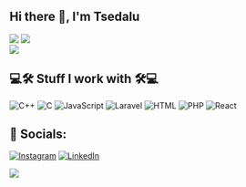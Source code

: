 ## Hi there 👋, I'm Tsedalu

<div class="container">
    <div class="stats-container">
        <img src="https://github-readme-stats.vercel.app/api?username=TsedexAshu08&show_icons=true&theme=github_dark&&rank_icon=github" class="stats-image">
        <img src="https://github-readme-stats.vercel.app/api/top-langs/?username=TsedexAshu08&langs_count=10&layout=compact&&theme=github_dark" class="stats-image">
    </div>
    <img src="https://streak-stats.demolab.com?user=Tsedexashu08&theme=highcontrast&border_radius=5" class="streak-stats">
    
<h2>💻🛠️ Stuff I work with 🛠️💻</h2>
    <div class="tools-container">
        <img src="https://cdn.worldvectorlogo.com/logos/c--4.svg" alt="C++" class="tool-icon">
        <img src="https://cdn.worldvectorlogo.com/logos/c.svg" alt="C" class="tool-icon">
        <img src="https://cdn.worldvectorlogo.com/logos/javascript-1.svg" alt="JavaScript" class="tool-icon">
        <img src="https://cdn.worldvectorlogo.com/logos/laravel-2.svg" alt="Laravel" class="tool-icon">
        <img src="https://cdn.worldvectorlogo.com/logos/html-1.svg" alt="HTML" class="tool-icon">
        <img src="https://upload.wikimedia.org/wikipedia/commons/thumb/2/27/PHP-logo.svg/1067px-PHP-logo.svg.png?20180502235434" alt="PHP" class="tool-icon">
        <img src="https://cdn.worldvectorlogo.com/logos/react-2.svg" alt="React" class="tool-icon">
    </div>
    
 ## 📱 Socials:
[![Instagram](https://img.shields.io/badge/Instagram-%23E4405F.svg?logo=Instagram&logoColor=white)](https://instagram.com/TsedaluAshenafi)
[![LinkedIn](https://img.shields.io/badge/LinkedIn-%230077B5.svg?logo=linkedin&logoColor=white)](https://linkedin.com/in/tsedalu-ashenafi-6a9a71201)
    
<img src="https://visitcount.itsvg.in/api?id=TsedexAshu08&icon=5&color=0" class="visit-count">
</div>
